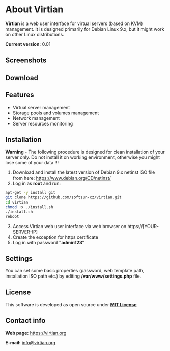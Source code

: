 # About Virtian
**Virtian** is a web user interface for virtual servers (based on KVM) management. It is designed primarily for Debian Linux 9.x, but it might work on other Linux distributions.

**Current version:** 0.01

## Screenshots



## Download



## Features

- Virtual server management
- Storage pools and volumes management
- Network management
- Server resources monitoring

## Installation

**Warning** - The following procedure is designed for clean installation of your server only. Do not install it on working environment, otherwise you might lose some of your data !!!

1. Download and install the latest version of Debian 9.x netinst ISO file from here: https://www.debian.org/CD/netinst/
2. Log in as **root** and run:

```sh
apt-get -y install git
git clone https://github.com/softsun-cz/virtian.git
cd virtian
chmod +x ./install.sh
./install.sh
reboot
```

3. Access Virtian web user interface via web browser on https://[YOUR-SERVER-IP]
4. Create the exception for https certificate
5. Log in with password **"admin123"**

## Settings

You can set some basic properties (password, web template path, installation ISO path etc.) by editing **/var/www/settings.php** file.

## License

This software is developed as open source under [**MIT License**](./LICENSE)

## Contact info
**Web page:** https://virtian.org

**E-mail:** info@virtian.org
